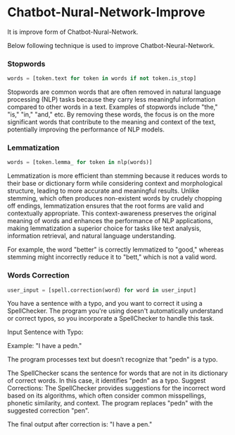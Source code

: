 # Chatbot-Nural-Network-Improve

It is improve form of Chatbot-Nural-Network.

Below following technique is used to improve Chatbot-Neural-Network.
### Stopwords
```Python
words = [token.text for token in words if not token.is_stop]
```

Stopwords are common words that are often removed in natural language processing (NLP) tasks because they carry less meaningful information compared to other words in a text. Examples of stopwords include "the," "is," "in," "and," etc. By removing these words, the focus is on the more significant words that contribute to the meaning and context of the text, potentially improving the performance of NLP models.



### Lemmatization
```Python
words = [token.lemma_ for token in nlp(words)]
```
Lemmatization is more efficient than stemming because it reduces words to their base or dictionary form while considering context and morphological structure, leading to more accurate and meaningful results. Unlike stemming, which often produces non-existent words by crudely chopping off endings, lemmatization ensures that the root forms are valid and contextually appropriate. This context-awareness preserves the original meaning of words and enhances the performance of NLP applications, making lemmatization a superior choice for tasks like text analysis, information retrieval, and natural language understanding.

For example, the word "better" is correctly lemmatized to "good," whereas stemming might incorrectly reduce it to "bett," which is not a valid word.

### Words Correction
```Python
user_input = [spell.correction(word) for word in user_input]
```
You have a sentence with a typo, and you want to correct it using a SpellChecker. The program you're using doesn't automatically understand or correct typos, so you incorporate a SpellChecker to handle this task.

Input Sentence with Typo:

Example: "I have a pedn."

The program processes text but doesn’t recognize that "pedn" is a typo.


The SpellChecker scans the sentence for words that are not in its dictionary of correct words.
In this case, it identifies "pedn" as a typo.
Suggest Corrections:
The SpellChecker provides suggestions for the incorrect word based on its algorithms, which often consider common misspellings, phonetic similarity, and context.
The program replaces "pedn" with the suggested correction "pen".

The final output after correction is: "I have a pen."
